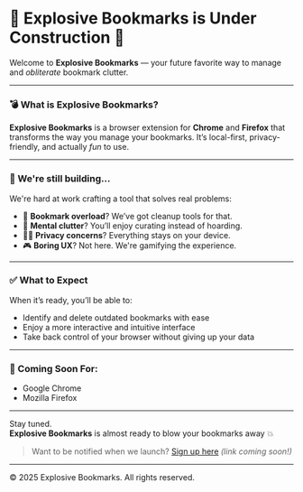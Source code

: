 # 🚧 Explosive Bookmarks is Under Construction 🚧

Welcome to **Explosive Bookmarks** — your future favorite way to manage and _obliterate_ bookmark clutter.

---

### 💣 What is Explosive Bookmarks?

**Explosive Bookmarks** is a browser extension for **Chrome** and **Firefox** that transforms the way you manage your bookmarks. It’s local-first, privacy-friendly, and actually _fun_ to use.

---

### 🔨 We're still building...

We're hard at work crafting a tool that solves real problems:

- 📌 **Bookmark overload**? We’ve got cleanup tools for that.
- 🧠 **Mental clutter**? You’ll enjoy curating instead of hoarding.
- 🕵️‍♀️ **Privacy concerns**? Everything stays on your device.
- 🎮 **Boring UX**? Not here. We're gamifying the experience.

---

### ✅ What to Expect

When it’s ready, you’ll be able to:

- Identify and delete outdated bookmarks with ease
- Enjoy a more interactive and intuitive interface
- Take back control of your browser without giving up your data

---

### 🧪 Coming Soon For:

- Google Chrome
- Mozilla Firefox

---

Stay tuned.  
**Explosive Bookmarks** is almost ready to blow your bookmarks away 💥

> Want to be notified when we launch? [Sign up here](#) _(link coming soon!)_

---

© 2025 Explosive Bookmarks. All rights reserved.
